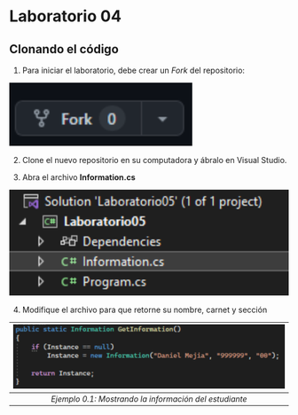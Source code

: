 # Laboratorio 04

## Clonando el código

1. Para iniciar el laboratorio, debe crear un *Fork* del repositorio:

![fork button](images/fork.png)

2. Clone el nuevo repositorio en su computadora y ábralo en Visual Studio.

3. Abra el archivo **Information.cs**

![Information class](images/Information.png)

4. Modifique el archivo para que retorne su nombre, carnet y sección

| ![Ejemplo de información del estudiante](images/NameExample.png) |
|:--:|
| *Ejemplo 0.1: Mostrando la información del estudiante* |
